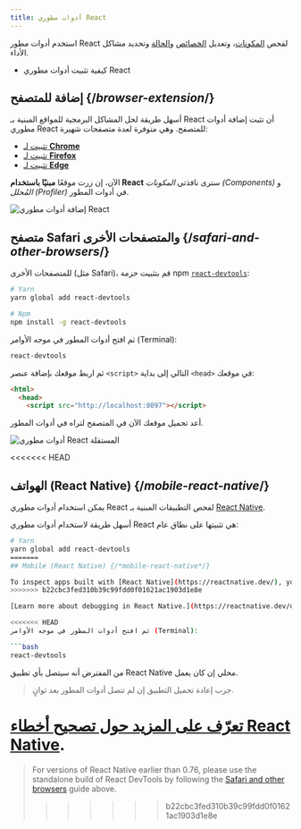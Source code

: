 ```yaml
---
title: أدوات مطوري React
---
```


<Intro>

استخدم أدوات مطور React لفحص [المكونات](/learn/your-first-component)، وتعديل [الخصائص](/learn/passing-props-to-a-component) و[الحالة](/learn/state-a-components-memory) وتحديد مشاكل الأداء.

</Intro>

<YouWillLearn>

* كيفية تثبيت أدوات مطوري React

</YouWillLearn>

## إضافة للمتصفح {/*browser-extension*/}

أسهل طريقة لحل المشاكل البرمجية للمواقع المبنية بـ React أن تثبت إضافة أدوات مطوري React للمتصفح. وهي متوفرة لعدة متصفحات شهيرة:

* [تثبيت لـ **Chrome**](https://chrome.google.com/webstore/detail/react-developer-tools/fmkadmapgofadopljbjfkapdkoienihi?hl=ar)
* [تثبيت لـ **Firefox**](https://addons.mozilla.org/ar/firefox/addon/react-devtools/)
* [تثبيت لـ **Edge**](https://microsoftedge.microsoft.com/addons/detail/react-developer-tools/gpphkfbcpidddadnkolkpfckpihlkkil)

الآن، إن زرت موقعًا **مبنيًا باستخدام React** سترى نافذتي _المكونات (Components)_ و _المُحلل (Profiler)_ في أدوات المطور.

![إضافة أدوات مطوري React](/images/docs/react-devtools-extension.png)

## متصفح Safari والمتصفحات الأخرى {/*safari-and-other-browsers*/}

للمتصفحات الأخرى (مثل Safari)، قم بتثبيت حزمة npm [`react-devtools`](https://www.npmjs.com/package/react-devtools):

```bash
# Yarn
yarn global add react-devtools

# Npm
npm install -g react-devtools
```

ثم افتح أدوات المطور في موجه الأوامر (Terminal):

```bash
react-devtools
```

ثم اربط موقعك بإضافة عنصر `<script>` التالي إلى بداية `<head>` في موقعك:

```html {3}
<html>
  <head>
    <script src="http://localhost:8097"></script>
```

أعد تحميل موقعك الآن في المتصفح لتراه في أدوات المطور.

![أدوات مطوري React المستقلة](/images/docs/react-devtools-standalone.png)

<<<<<<< HEAD
## الهواتف (React Native) {/*mobile-react-native*/}

يمكن استخدام أدوات مطوري React لفحص التطبيقات المبنية بـ [React Native](https://reactnative.dev/).

أسهل طريقة لاستخدام أدوات مطوري React هي تثبيتها على نطاق عام:

```bash
# Yarn
yarn global add react-devtools
=======
## Mobile (React Native) {/*mobile-react-native*/}

To inspect apps built with [React Native](https://reactnative.dev/), you can use [React Native DevTools](https://reactnative.dev/docs/react-native-devtools), the built-in debugger that deeply integrates React Developer Tools. All features work identically to the browser extension, including native element highlighting and selection.
>>>>>>> b22cbc3fed310b39c99fdd0f01621ac1903d1e8e

[Learn more about debugging in React Native.](https://reactnative.dev/docs/debugging)

<<<<<<< HEAD
ثم افتح أدوات المطور في موجه الأوامر (Terminal):

```bash
react-devtools
```

من المفترض أنه سيتصل بأي تطبيق React Native محلي إن كان يعمل.

> جرب إعادة تحميل التطبيق إن لم تتصل أدوات المطور بعد ثوانٍ.

[تعرّف على المزيد حول تصحيح أخطاء React Native](https://reactnative.dev/docs/debugging).
=======
> For versions of React Native earlier than 0.76, please use the standalone build of React DevTools by following the [Safari and other browsers](#safari-and-other-browsers) guide above.
>>>>>>> b22cbc3fed310b39c99fdd0f01621ac1903d1e8e
